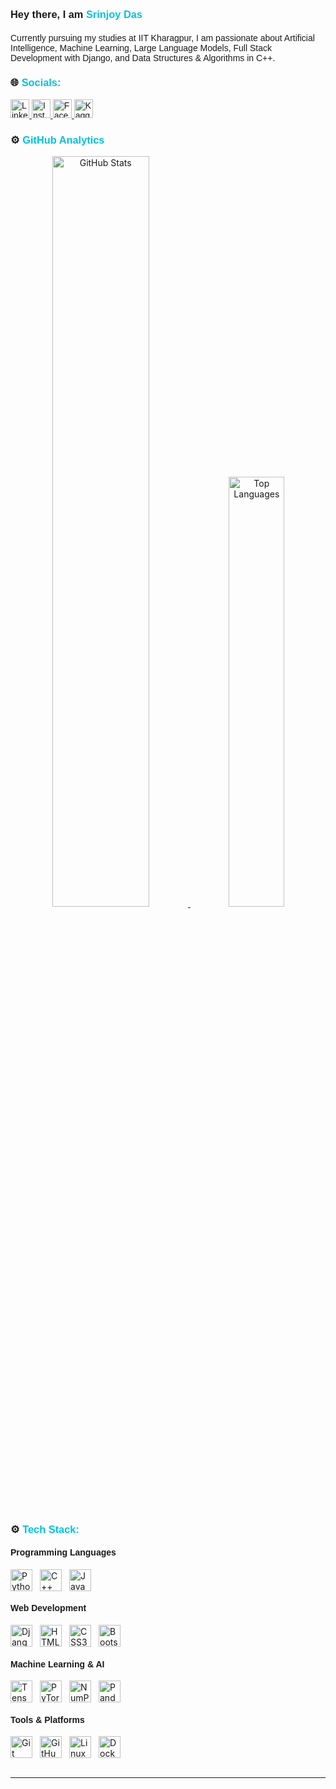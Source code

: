 <h3 align="left" style="font-family: sans-serif; text-decoration: none; cursor: none;">
  Hey there, I am <span style="color: #00c2e0">Srinjoy Das</span>
</h3>
<h4 align="left" style="font-family: sans-serif; font-weight: normal;">
  Currently pursuing my studies at IIT Kharagpur, I am passionate about Artificial Intelligence, Machine Learning, Large Language Models, Full Stack Development with Django, and Data Structures & Algorithms in C++.
</h4>

<h3 style="font-family: sans-serif; text-decoration: none; cursor: none;">
  🌐 <span style="color: #00c2e0">Socials:</span>
</h3>
<p style="color: #fff; font-family: sans-serif;">
  <a href="https://www.linkedin.com/in/srinjoy-das-174648202">
    <img src="https://cdn.jsdelivr.net/gh/devicons/devicon/icons/linkedin/linkedin-original.svg" width="30px" alt="LinkedIn"/>
  </a>
  
  <a href="https://www.instagram.com/inquisitive_mind.18/">
    <img src="https://upload.wikimedia.org/wikipedia/commons/a/a5/Instagram_icon.png" width="30px" alt="Instagram"/>
  </a>
  <a href="https://www.facebook.com/srinjoy.das.12">
    <img src="https://upload.wikimedia.org/wikipedia/commons/5/51/Facebook_f_logo_%282019%29.svg" width="30px" alt="Facebook"/>
  </a>
  <a href="https://www.kaggle.com/srinjoy3222">
    <img src="https://cdn.jsdelivr.net/gh/devicons/devicon/icons/kaggle/kaggle-original.svg" width="30px" alt="Kaggle"/>
  </a>
</p>

<h3 style="font-family: sans-serif; text-decoration: none; cursor: none;">
  ⚙️ <span style="color: #00c2e0">GitHub Analytics</span>
</h3>
<p align="center">
  <a href="https://github.com/SRINJOY59">
    <img width="55.5%" src="https://github-readme-stats.vercel.app/api?username=SRINJOY59&theme=github_dark&show_icons=true" alt="GitHub Stats"/>
    <img width="42%" src="https://github-readme-stats.vercel.app/api/top-langs/?username=SRINJOY59&layout=compact&theme=github_dark" alt="Top Languages"/>
  </a>
</p>



<h3 style="font-family: sans-serif; text-decoration: none; cursor: none;">
  ⚙ <span style="color: #00c2e0">Tech Stack:</span>
</h3>

<h4 style="font-family: sans-serif;">Programming Languages</h4>
<div style="display: flex; gap:12px; flex-wrap: wrap;">
  <img src="https://cdn.jsdelivr.net/gh/devicons/devicon/icons/python/python-original.svg" width=35 alt="Python"/>
  <img src="https://cdn.jsdelivr.net/gh/devicons/devicon/icons/cplusplus/cplusplus-original.svg" width=35 alt="C++"/>
  <img src="https://cdn.jsdelivr.net/gh/devicons/devicon/icons/javascript/javascript-original.svg" width=35 alt="JavaScript"/>
</div>

<h4 style="font-family: sans-serif;">Web Development</h4>
<div style="display: flex; gap:12px; flex-wrap: wrap;">
  <img src="https://cdn.jsdelivr.net/gh/devicons/devicon/icons/django/django-original.svg" width=35 alt="Django"/>
  <img src="https://cdn.jsdelivr.net/gh/devicons/devicon/icons/html5/html5-original-wordmark.svg" width=35 alt="HTML5"/>
  <img src="https://cdn.jsdelivr.net/gh/devicons/devicon/icons/css3/css3-original-wordmark.svg" width=35 alt="CSS3"/>
  <img src="https://cdn.jsdelivr.net/gh/devicons/devicon/icons/bootstrap/bootstrap-original.svg" width=35 alt="Bootstrap"/>
</div>

<h4 style="font-family: sans-serif;">Machine Learning & AI</h4>
<div style="display: flex; gap:12px; flex-wrap: wrap;">
  <img src="https://cdn.jsdelivr.net/gh/devicons/devicon/icons/tensorflow/tensorflow-original.svg" width=35 alt="TensorFlow"/>
  <img src="https://cdn.jsdelivr.net/gh/devicons/devicon/icons/pytorch/pytorch-original.svg" width=35 alt="PyTorch"/>
  <img src="https://cdn.jsdelivr.net/gh/devicons/devicon/icons/numpy/numpy-original.svg" width=35 alt="NumPy"/>
  <img src="https://cdn.jsdelivr.net/gh/devicons/devicon/icons/pandas/pandas-original.svg" width=35 alt="Pandas"/>
</div>

<h4 style="font-family: sans-serif;">Tools & Platforms</h4>
<div style="display: flex; gap:12px; flex-wrap: wrap;">
  <img src="https://cdn.jsdelivr.net/gh/devicons/devicon/icons/git/git-original.svg" width=35 alt="Git"/>
  <img src="https://cdn.jsdelivr.net/gh/devicons/devicon/icons/github/github-original.svg" width=35 alt="GitHub"/>
  <img src="https://cdn.jsdelivr.net/gh/devicons/devicon/icons/linux/linux-original.svg" width=35 alt="Linux"/>
  <img src="https://cdn.jsdelivr.net/gh/devicons/devicon/icons/docker/docker-original.svg" width=35 alt="Docker"/>
</div>

<br/>

---
